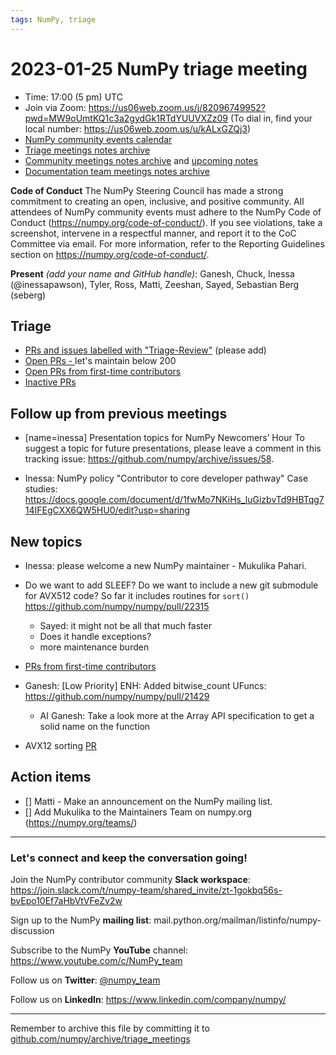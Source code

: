 ```yaml
---
tags: NumPy, triage
---
```


# 2023-01-25 NumPy triage meeting


- Time: 17:00 (5 pm) UTC
- Join via Zoom: https://us06web.zoom.us/j/82096749952?pwd=MW9oUmtKQ1c3a2gydGk1RTdYUUVXZz09 (To dial in, find your local number: https://us06web.zoom.us/u/kALxGZQj3)
- [NumPy community events calendar](https://scientific-python.org/calendars)
- [Triage meetings notes archive](https://github.com/numpy/archive/tree/master/triage_meetings)
- [Community meetings notes archive](https://github.com/numpy/archive/tree/main/community_meetings) and [upcoming notes](https://hackmd.io/76o-IxCjQX2mOXO_wwkcpg)
- [Documentation team meetings notes archive](https://github.com/numpy/archive/tree/main/docs_team_meetings)


**Code of Conduct**
The NumPy Steering Council has made a strong commitment to creating an open, inclusive, and positive community. 
All attendees of NumPy community events must adhere to the NumPy Code of Conduct (https://numpy.org/code-of-conduct/). 
If you see violations, take a screenshot, intervene in a respectful manner, and report it to the CoC Committee via email. For more information, refer to the Reporting Guidelines section on https://numpy.org/code-of-conduct/.

**Present** *(add your name and GitHub handle)*: Ganesh, Chuck, Inessa (@inessapawson), Tyler, Ross, Matti, Zeeshan, Sayed, Sebastian Berg (seberg)


## Triage

* [PRs and issues labelled with "Triage-Review"](https://github.com/numpy/numpy/labels/triage%20review) (please add)
* [Open PRs - ](https://github.com/numpy/numpy/pulls) let's maintain below 200
* [Open PRs from first-time contributors](https://github.com/orgs/numpy/projects/5) 
* [Inactive PRs](https://github.com/orgs/numpy/projects/6)


## Follow up from previous meetings
 
- [name=inessa] Presentation topics for NumPy Newcomers’ Hour 
To suggest a topic for future presentations, please leave a comment in this tracking issue: https://github.com/numpy/archive/issues/58.


- Inessa: NumPy policy "Contributor to core developer pathway"
Case studies: https://docs.google.com/document/d/1fwMo7NKiHs_luGizbvTd9HBTqg714IFEgCXX6QW5HU0/edit?usp=sharing


## New topics

- Inessa: please welcome a new NumPy maintainer - Mukulika Pahari.

- Do we want to add SLEEF? Do we want to include a new git submodule for AVX512 code? So far it includes routines for `sort()` https://github.com/numpy/numpy/pull/22315
  - Sayed: it might not be all that much faster
  - Does it handle exceptions? 
  - more maintenance burden

- [PRs from first-time contributors](https://github.com/orgs/numpy/projects/5/views/1)


- Ganesh: [Low Priority] ENH: Added bitwise_count UFuncs: https://github.com/numpy/numpy/pull/21429
    - AI Ganesh: Take a look more at the Array API specification to get a solid name on the function

- AVX12 sorting [PR](https://github.com/numpy/numpy/pull/22315)


## Action items

- [] Matti - Make an announcement on the NumPy mailing list.
- [] Add Mukulika to the Maintainers Team on numpy.org (https://numpy.org/teams/)


---

### Let's connect and keep the conversation going!
Join the NumPy contributor community **Slack workspace**: https://join.slack.com/t/numpy-team/shared_invite/zt-1gokbq56s-bvEpo10Ef7aHbVtVFeZv2w

Sign up to the NumPy **mailing list**: mail.python.org/mailman/listinfo/numpy-discussion

Subscribe to the NumPy **YouTube** channel: https://www.youtube.com/c/NumPy_team


Follow us on **Twitter**: [@numpy_team](https://twitter.com/numpy_team)

Follow us on **LinkedIn**: https://www.linkedin.com/company/numpy/

---

Remember to archive this file by committing it to [github.com/numpy/archive/triage_meetings](https://github.com/numpy/archive/tree/main/triage_meetings)